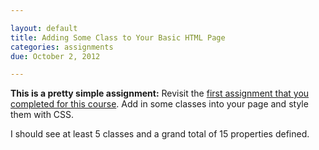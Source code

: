 ```yaml
---

layout: default
title: Adding Some Class to Your Basic HTML Page
categories: assignments
due: October 2, 2012

---
```


**This is a pretty simple assignment:** Revisit the [first assignment that you completed for this course][assignment1]. Add in some classes into your page and style them with CSS.

I should see at least 5 classes and a grand total of 15 properties defined.

[assignment1]: /assignments/basic-page.html